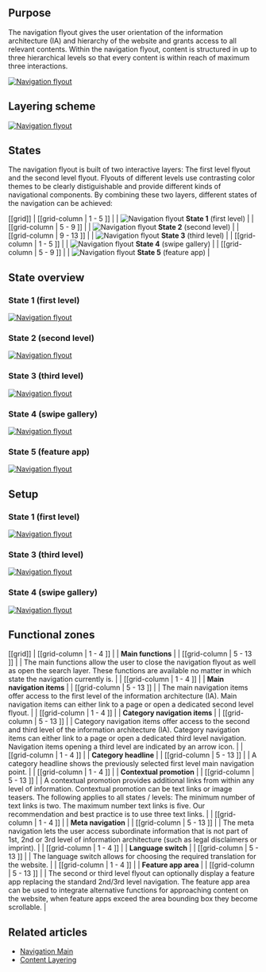 ## Purpose

The navigation flyout gives the user orientation of the information architecture (IA) and hierarchy of the website and grants access to all relevant contents. Within the navigation flyout, content is structured in up to three hierarchical levels so that every content is within reach of maximum three interactions.

[![Navigation flyout](/api/static/documentation/components/navigation-flyout/navigation_flyout_purpose.png)](/api/static/documentation/components/navigation-flyout/navigation_flyout_purpose.png)

## Layering scheme

[![Navigation flyout](/api/static/documentation/components/navigation-flyout/navigation_flyout_states_detailed.png)](/api/static/documentation/components/navigation-flyout/navigation_flyout_states_detailed.png)

## States

The navigation flyout is built of two interactive layers: The first level flyout and the second level flyout. Flyouts of different levels use contrasting color themes to be clearly distiguishable and provide different kinds of navigational components. By combining these two layers, different states of the navigation can be achieved:

[[grid]]
| [[grid-column | 1 - 5 ]]
| | ![Navigation flyout](/api/static/documentation/components/navigation-flyout/navigation_flyout_states_state_1.png) **State 1** (first level)
|
| [[grid-column | 5 - 9 ]]
| | ![Navigation flyout](/api/static/documentation/components/navigation-flyout/navigation_flyout_states_state_2.png) **State 2** (second level)
|
| [[grid-column | 9 - 13 ]]
| | ![Navigation flyout](/api/static/documentation/components/navigation-flyout/navigation_flyout_states_state_3.png) **State 3** (third level)
|
| [[grid-column | 1 - 5 ]]
| | ![Navigation flyout](/api/static/documentation/components/navigation-flyout/navigation_flyout_states_state_4.png) **State 4** (swipe gallery)
|
| [[grid-column | 5 - 9 ]]
| | ![Navigation flyout](/api/static/documentation/components/navigation-flyout/navigation_flyout_states_state_5.png) **State 5** (feature app)
|

## State overview

### State 1 (first level)

[![Navigation flyout](/api/static/documentation/components/navigation-flyout/navigation_flyout_overview_state_1.png)](/api/static/documentation/components/navigation-flyout/navigation_flyout_overview_state_1.png)

### State 2 (second level)

[![Navigation flyout](/api/static/documentation/components/navigation-flyout/navigation_flyout_overview_state_2.png)](/api/static/documentation/components/navigation-flyout/navigation_flyout_overview_state_2.png)

### State 3 (third level)

[![Navigation flyout](/api/static/documentation/components/navigation-flyout/navigation_flyout_overview_state_3.png)](/api/static/documentation/components/navigation-flyout/navigation_flyout_overview_state_3.png)

### State 4 (swipe gallery)

[![Navigation flyout](/api/static/documentation/components/navigation-flyout/navigation_flyout_overview_state_4.png)](/api/static/documentation/components/navigation-flyout/navigation_flyout_overview_state_4.png)

### State 5 (feature app)

[![Navigation flyout](/api/static/documentation/components/navigation-flyout/navigation_flyout_overview_state_5.png)](/api/static/documentation/components/navigation-flyout/navigation_flyout_overview_state_5.png)

## Setup

### State 1 (first level)

[![Navigation flyout](/api/static/documentation/components/navigation-flyout/navigation_flyout_states_state_1_setup.png)](/api/static/documentation/components/navigation-flyout/navigation_flyout_states_state_1_setup.png)

### State 3 (third level)

[![Navigation flyout](/api/static/documentation/components/navigation-flyout/navigation_flyout_states_state_3_setup.png)](/api/static/documentation/components/navigation-flyout/navigation_flyout_states_state_3_setup.png)

### State 4 (swipe gallery)

[![Navigation flyout](/api/static/documentation/components/navigation-flyout/navigation_flyout_states_state_4_setup.png)](/api/static/documentation/components/navigation-flyout/navigation_flyout_states_state_4_setup.png)

## Functional zones

[[grid]]
| [[grid-column | 1 - 4 ]]
| | **Main functions**
|
| [[grid-column | 5 - 13 ]]
| |  The main functions allow the user to close the navigation flyout as well as open the search layer. These functions are available no matter in which state the navigation currently is.
|
| [[grid-column | 1 - 4 ]]
| | **Main navigation items**
|
| [[grid-column | 5 - 13 ]]
| |  The main navigation items offer access to the first level of the information architecture (IA). Main navigation items can either link to a page or open a dedicated second level flyout.
|
| [[grid-column | 1 - 4 ]]
| | **Category navigation items**
|
| [[grid-column | 5 - 13 ]]
| | Category navigation items offer access to the second and third level of the information architecture (IA). Category navigation items can either link to a page or open a dedicated third level navigation. Navigation items opening a third level are indicated by an arrow icon.
|
| [[grid-column | 1 - 4 ]]
| | **Category headline**
|
| [[grid-column | 5 - 13 ]]
| |  A category headline shows the previously selected first level main navigation point.
|
| [[grid-column | 1 - 4 ]]
| | **Contextual promotion**
|
| [[grid-column | 5 - 13 ]]
| | A contextual promotion provides additional links from within any level of information. Contextual promotion can be text links or image teasers. The following applies to all states / levels: The minimum number of text links is two. The maximum number text links is five. Our recommendation and best practice is to use three text links.
|
| [[grid-column | 1 - 4 ]]
| | **Meta navigation**
|
| [[grid-column | 5 - 13 ]]
| |  The meta navigation lets the user access subordinate information that is not part of 1st, 2nd or 3rd level of information architecture (such as legal disclaimers or imprint).
|
| [[grid-column | 1 - 4 ]]
| | **Language switch**
|
| [[grid-column | 5 - 13 ]]
| |  The language switch allows for choosing the required translation for the website.
|
| [[grid-column | 1 - 4 ]]
| | **Feature app area**
|
| [[grid-column | 5 - 13 ]]
| | The second or third level flyout can optionally display a feature app replacing the standard 2nd/3rd level navigation. The feature app area can be used to integrate alternative functions for approaching content on the website, when feature apps exceed the area bounding box they become scrollable.
|

## Related articles

- [Navigation Main](/pattern/NavigationMain?styleguide-components-enabled=true&react--core-components-enabled=true)
- [Content Layering](/doc/docs/documentation/70-core-patterns/content-layering/?core-patterns-enabled=true)

